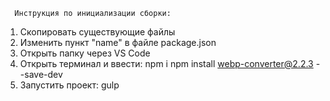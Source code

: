       Инструкция по инициализации сборки:

1. Скопировать существующие файлы
2. Изменить пункт "name" в файле package.json
3. Открыть папку через VS Code
4. Открыть терминал и ввести:
   npm i
   npm install webp-converter@2.2.3 --save-dev
5. Запустить проект:
   gulp
